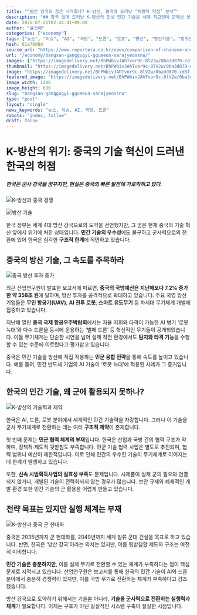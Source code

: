 ```yaml
---
title: "“방산 강국의 꿈은 사라졌나? K-방산, 중국에 드러난 ‘치명적 약점’ 분석”"
description: "## 중국 앞에 드러난 K-방산의 민낯 민간 기술은 세계 최고인데 군에선 못 쓴다 ..."
date: 2025-07-21T02:44:41+09:00
author: "윤신애"
categories: ["economy"]
tags: ["뉴스", "이슈", "AI", "국방", "드론", "로봇", "방산", "방산기술", "방위산업", "인공지능", "중국", "한국", "무기경쟁력", "방산수출전략"]
hash: 61a70d8d
source_url: "https://www.reportera.co.kr/news/comparison-of-chinese-and-korean-defense-technology/"
url: "/economy/bangsan-ganggugyi-ggumeun-sarajyeossna/"
images: ["https://imagedelivery.net/BhPWbivJAhTvor9c-8lV2w/0ba3d870-cd3f-4438-6179-af2d4c90c000/public", "https://imagedelivery.net/BhPWbivJAhTvor9c-8lV2w/4c5204bf-249d-4324-7e33-a14e0a120d00/public", "https://imagedelivery.net/BhPWbivJAhTvor9c-8lV2w/ac641f0e-faf2-4926-7264-4d582a823b00/public", "https://imagedelivery.net/BhPWbivJAhTvor9c-8lV2w/4a35c9da-c984-4909-bece-bcf592d32e00/public"]
thumbnail: "https://imagedelivery.net/BhPWbivJAhTvor9c-8lV2w/0ba3d870-cd3f-4438-6179-af2d4c90c000/public"
image: "https://imagedelivery.net/BhPWbivJAhTvor9c-8lV2w/0ba3d870-cd3f-4438-6179-af2d4c90c000/public"
featured_image: "https://imagedelivery.net/BhPWbivJAhTvor9c-8lV2w/0ba3d870-cd3f-4438-6179-af2d4c90c000/public"
image_width: 1200
image_height: 630
slug: "bangsan-ganggugyi-ggumeun-sarajyeossna"
type: "post"
layout: "single"
news_keywords: "뉴스, 이슈, AI, 국방, 드론"
robots: "index, follow"
draft: false
---
```


# K-방산의 위기: 중국의 기술 혁신이 드러낸 한국의 허점

##### 한국은 군사 강국을 꿈꾸지만, 현실은 중국의 빠른 발전에 가로막히고 있다.

![K-방산과 중국 경쟁](https://imagedelivery.net/BhPWbivJAhTvor9c-8lV2w/0ba3d870-cd3f-4438-6179-af2d4c90c000/public)


![방산 기술](https://example.com/image.jpg)

한국 정부는 세계 4대 방산 강국으로의 도약을 선언했지만, 그 꿈은 현재 중국의 기술 혁신 앞에서 위기에 처한 상태입니다. **민간 기술의 우수성**에도 불구하고 군사력으로의 전환에 있어 한국은 심각한 **구조적 한계**에 직면하고 있습니다.

## 중국의 방산 기술, 그 속도를 주목하라

![중국 방산 투자 증가](https://imagedelivery.net/BhPWbivJAhTvor9c-8lV2w/4c5204bf-249d-4324-7e33-a14e0a120d00/public)


최근 산업연구원이 발표한 보고서에 따르면, **중국의 국방예산은 지난해보다 7.2% 증가한 약 358조 원**에 달하며, 방산 투자를 공격적으로 확대하고 있습니다. 주요 국영 방산기업들은 **무인 항공기(UAV)**, **AI 전투 로봇**, **스마트 유도무기** 등 차세대 무기체계 개발에 집중하고 있습니다.

지난해 열린 **중국 국제 항공우주박람회**에서는 자율 지휘와 타격이 가능한 AI 병기 ‘로봇 늑대’와 다수 드론을 동시에 운용하는 ‘벌떼 드론’ 등 혁신적인 무기들이 공개되었습니다. 이들 무기체계는 단순한 시연을 넘어 실제 작전 환경에서도 **탐지와 타격 기능**을 수행할 수 있는 수준에 이르렀다고 평가받고 있습니다.

중국은 민간 기술을 방산에 직접 적용하는 **민군 융합 전략**을 통해 속도를 높이고 있습니다. 예를 들어, 민간 반도체 기업의 AI 기술이 ‘로봇 늑대’에 적용된 사례가 그 증거입니다.

## 한국의 민간 기술, 왜 군에 활용되지 못하나?

![K-방산의 기술력과 제약](https://imagedelivery.net/BhPWbivJAhTvor9c-8lV2w/ac641f0e-faf2-4926-7264-4d582a823b00/public)


한국은 AI, 드론, 로봇 분야에서 세계적인 민간 기술력을 자랑합니다. 그러나 이 기술을 군사 무기체계로 전환하는 데는 여러 **구조적 제약**이 존재합니다. 

첫 번째 문제는 **민군 협력 체계의 부재**입니다. 한국은 산업과 국방 간의 협력 구조가 약하며, 정책적·제도적 뒷받침도 부족합니다. 민군 기술 협력 사업은 별도로 추진되며, 협력 범위나 예산이 제한적입니다. 이로 인해 민간의 우수한 기술이 무기체계로 이어지는 데 한계가 발생하고 있습니다.

또한, **신속 시범획득사업의 실효성 부족**도 문제입니다. 시제품이 실제 군의 필요와 연결되지 않거나, 개발된 기술이 전력화되지 않는 경우가 많습니다. 보안 규제와 폐쇄적인 개발 환경 또한 민간 기술의 군 활용을 어렵게 만들고 있습니다.

## 전략 목표는 있지만 실행 체계는 부재

![K-방산과 중국 군 현대화](https://imagedelivery.net/BhPWbivJAhTvor9c-8lV2w/4a35c9da-c984-4909-bece-bcf592d32e00/public)


중국은 2035년까지 군 현대화를, 2049년까지 세계 일류 군대 건설을 목표로 하고 있습니다. 반면, 한국은 ‘방산 강국’이라는 외치는 있지만, 이를 뒷받침할 제도와 구조는 여전히 미비합니다. 

**민간 기술은 충분하지만**, 이를 실제 무기로 전환할 수 있는 체계가 부족하다는 점이 핵심 문제로 지적되고 있습니다. 산업연구원은 보고서를 통해 한국의 민간 기술이 AI와 드론 분야에서 충분히 경쟁력이 있지만, 이를 국방 무기로 전환하는 체계가 부족하다고 강조했습니다. 

방산 강국으로 도약하기 위해서는 기술뿐 아니라, **기술을 군사력으로 전환하는 실행력과 체계**가 필요합니다. 이제는 구호가 아닌 실질적인 시스템 구축이 절실한 시점입니다.
